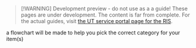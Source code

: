 > [!WARNING] Development preview - do not use as a a guide!
> These pages are under development. The content is far from complete. For the actual guides, visit [the UT service portal page for the RIS](https://www.utwente.nl/en/service-portal/research-support/procedures-facilities/research-information-system-ris#welcome-to-the-university-of-twente-research-information-website-providing-a-platform-for-your-publications).

a flowchart will be made to help you pick the correct category for your item(s)